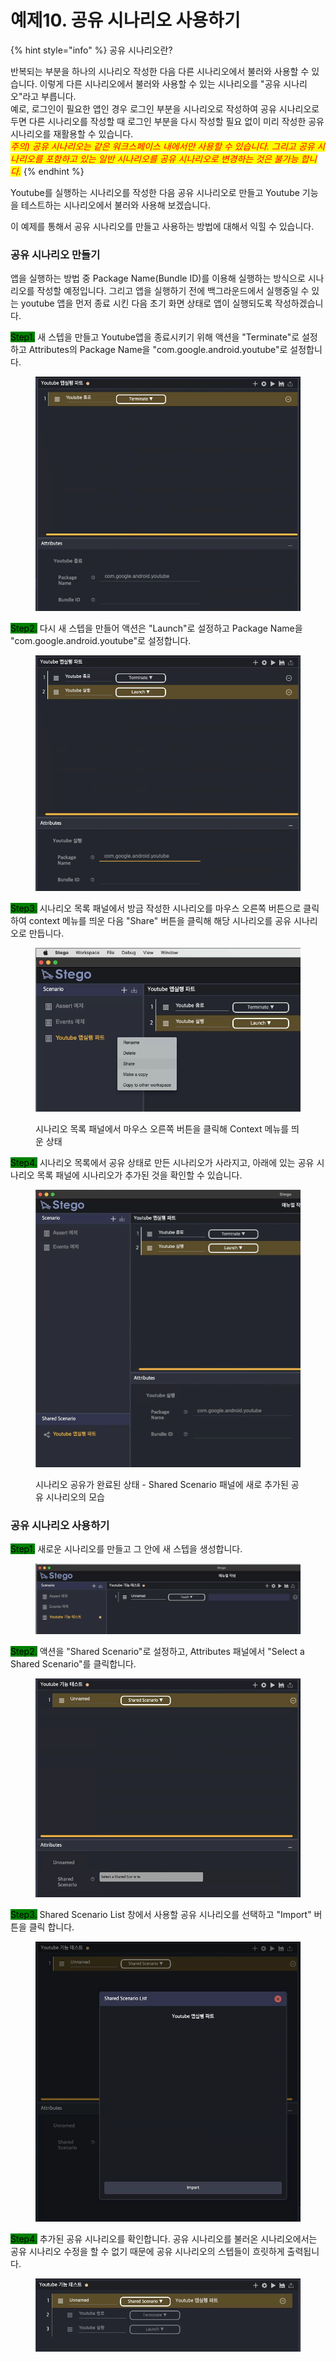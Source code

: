 # 예제10. 공유 시나리오 사용하기

{% hint style="info" %}
공유 시나리오란?

반복되는 부분을 하나의 시나리오 작성한 다음 다른 시나리오에서 불러와 사용할 수 있습니다. 이렇게 다른 시나리오에서 불러와 사용할 수 있는 시나리오를 "공유 시나리오"라고 부릅니다.\
예로, 로그인이 필요한 앱인 경우 로그인 부분을 시나리오로 작성하여 공유 시나리오로 두면 다른 시나리오를 작성할 때 로그인 부분을 다시 작성할 필요 없이 미리 작성한 공유 시나리오를 재활용할 수 있습니다.\
_<mark style="color:red;">주의) 공유 시나리오는 같은 워크스페이스 내에서만 사용할 수 있습니다. 그리고 공유 시나리오를 포함하고 있는 일반 시나리오를 공유 시나리오로 변경하는 것은 불가능 합니다.</mark>_&#x20;
{% endhint %}

Youtube를 실행하는 시나리오를 작성한 다음 공유 시나리오로 만들고 Youtube 기능을 테스트하는 시나리오에서 불러와 사용해 보겠습니다.

이 예제를 통해서 공유 시나리오를 만들고 사용하는 방법에 대해서 익힐 수 있습니다.

### 공유 시나리오 만들기

앱을 실행하는 방법 중 Package Name(Bundle ID)를 이용해 실행하는 방식으로 시나리오를 작성할 예정입니다. 그리고 앱을 실행하기 전에 백그라운드에서 실행중일 수 있는 youtube 앱을 먼저 종료 시킨 다음 초기 화면 상태로 앱이 실행되도록 작성하겠습니다.

<mark style="background-color:green;">Step1.</mark> 새 스텝을 만들고 Youtube앱을 종료시키기 위해 액션을 "Terminate"로 설정하고 Attributes의 Package Name을 "com.google.android.youtube"로 설정합니다.

&#x20;

<figure><img src="../.gitbook/assets/image (193).png" alt=""><figcaption></figcaption></figure>

<mark style="background-color:green;">Step2.</mark> 다시 새 스텝을 만들어 액션은 "Launch"로 설정하고 Package Name을 "com.google.android.youtube"로 설정합니다.

<figure><img src="../.gitbook/assets/image (212).png" alt=""><figcaption></figcaption></figure>

<mark style="background-color:green;">Step3.</mark> 시나리오 목록 패널에서 방금 작성한 시나리오를 마우스 오른쪽 버튼으로 클릭하여 context 메뉴를 띄운 다음 "Share" 버튼을 클릭해 해당 시나리오를 공유 시나리오로 만듭니다.

<figure><img src="../.gitbook/assets/image (75).png" alt=""><figcaption><p>시나리오 목록 패널에서 마우스 오른쪽 버튼을 클릭해 Context 메뉴를 띄운 상태</p></figcaption></figure>

<mark style="background-color:green;">Step4.</mark> 시나리오 목록에서 공유 상태로 만든 시나리오가 사라지고, 아래에 있는 공유 시나리오 목록 패널에 시나리오가 추가된 것을 확인할 수 있습니다.

<figure><img src="../.gitbook/assets/image (146).png" alt=""><figcaption><p>시나리오 공유가 완료된 상태 - Shared Scenario 패널에 새로 추가된 공유 시나리오의 모습 </p></figcaption></figure>

### 공유 시나리오 사용하기

<mark style="background-color:green;">Step1.</mark> 새로운 시나리오를 만들고 그 안에 새 스텝을 생성합니다.

<figure><img src="../.gitbook/assets/image (2).png" alt=""><figcaption></figcaption></figure>

<mark style="background-color:green;">Step2.</mark> 액션을 "Shared Scenario"로 설정하고, Attributes 패널에서 "Select a Shared Scenario"를 클릭합니다.

<figure><img src="../.gitbook/assets/image (186).png" alt=""><figcaption></figcaption></figure>

<mark style="background-color:green;">Step3.</mark> Shared Scenario List 창에서 사용할 공유 시나리오를 선택하고 "Import" 버튼을 클릭 합니다.

<figure><img src="../.gitbook/assets/image (89).png" alt=""><figcaption></figcaption></figure>

<mark style="background-color:green;">Step4.</mark> 추가된 공유 시나리오를 확인합니다. 공유 시나리오를 불러온 시나리오에서는 공유 시나리오 수정을 할 수 없기 때문에 공유 시나리오의 스텝들이 흐릿하게 출력됩니다.

<figure><img src="../.gitbook/assets/image (166).png" alt=""><figcaption></figcaption></figure>

